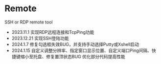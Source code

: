 # Remote
SSH or RDP remote tool

- 2023.11.1
实现RDP远程连接和TcpPing功能
- 2023.12.21
实现SSH登陆功能
- 2024.1.7
修复勾选框失效BUG，并支持手动选择Putty或Xshell启动
- 2024.1.15
自定义调整分辨率、指定窗口显示位置、自定义端口Ping间隔、快捷键缩小至托盘、修复置顶状态BUG
优化部分代码提高性能
